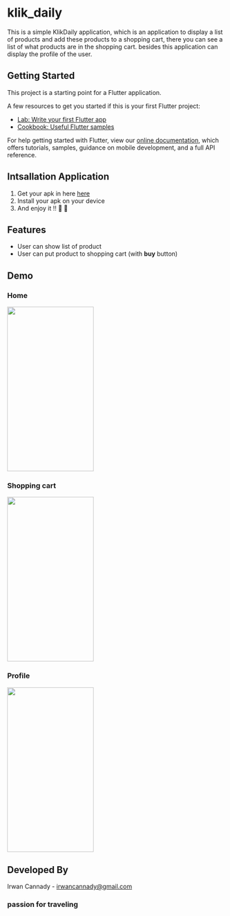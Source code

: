 # klik_daily

This is a simple KlikDaily application, which is an application to display a list of products and add these products to a shopping cart, there you can see a list of what products are in the shopping cart.
besides this application can display the profile of the user.

## Getting Started

This project is a starting point for a Flutter application.

A few resources to get you started if this is your first Flutter project:

- [Lab: Write your first Flutter app](https://flutter.dev/docs/get-started/codelab)
- [Cookbook: Useful Flutter samples](https://flutter.dev/docs/cookbook)

For help getting started with Flutter, view our
[online documentation](https://flutter.dev/docs), which offers tutorials,
samples, guidance on mobile development, and a full API reference.

## Intsallation Application
1. Get your apk in here [here](https://drive.google.com/drive/folders/1p1vs6fFZ6Tx2AXdTEAUCxr08rQdmhBNU?usp=sharing)
2. Install your apk on your device
3. And enjoy it !! 🥳 🎉

## Features
- User can show list of product
- User can put product to shopping cart (with **buy** button)

## Demo
### Home

<img src="https://user-images.githubusercontent.com/18226118/168145176-76e8dc0e-4ce3-4770-aad9-176c0c04a4bf.png" width="200" height="380">

### Shopping cart

<img src="https://user-images.githubusercontent.com/18226118/168146432-ecb33512-7279-4cd2-b915-b07449ea5798.png" width="200" height="380">

### Profile

<img src="https://user-images.githubusercontent.com/18226118/168146477-202cee4d-09e0-47de-9270-8dbcc3ed576f.png" width="200" height="380">

## Developed By

Irwan Cannady - [irwancannady@gmail.com](mailto:irwancannady@gmail.com)
### passion for traveling
